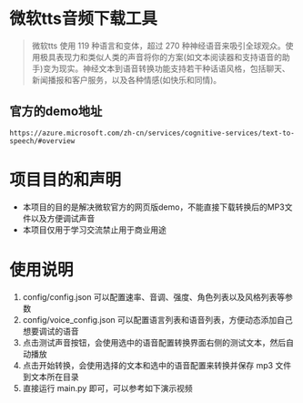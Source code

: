# 微软tts音频下载工具
> 微软tts 使用 119 种语言和变体，超过 270 种神经语音来吸引全球观众。使用极具表现力和类似人类的声音将你的方案(如文本阅读器和支持语音的助手)变为现实。神经文本到语音转换功能支持若干种话语风格，包括聊天、新闻播报和客户服务，以及各种情感(如快乐和同情)。

## 官方的demo地址
```
https://azure.microsoft.com/zh-cn/services/cognitive-services/text-to-speech/#overview
```

# 项目目的和声明
- 本项目的目的是解决微软官方的网页版demo，不能直接下载转换后的MP3文件以及方便调试声音
- 本项目仅用于学习交流禁止用于商业用途

# 使用说明
1. config/config.json 可以配置速率、音调、强度、角色列表以及风格列表等参数
2. config/voice_config.json 可以配置语言列表和语音列表，方便动态添加自己想要调试的语音
3. 点击测试声音按钮，会使用选中的语音配置转换界面右侧的测试文本，然后自动播放
4. 点击开始转换，会使用选择的文本和选中的语音配置来转换并保存 mp3 文件到文本所在目录
5. 直接运行 main.py 即可，可以参考如下演示视频


